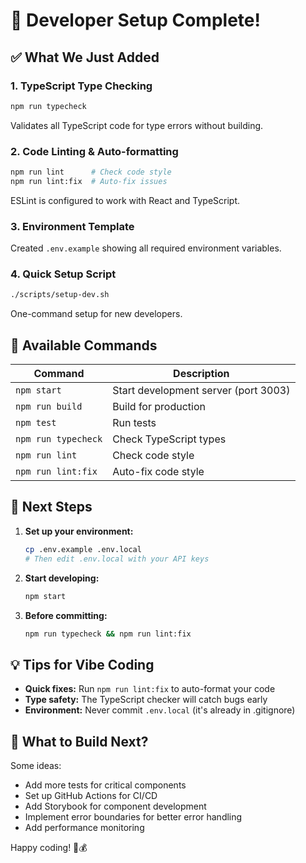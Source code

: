 # 🚀 Developer Setup Complete!

## ✅ What We Just Added

### 1. **TypeScript Type Checking**
```bash
npm run typecheck
```
Validates all TypeScript code for type errors without building.

### 2. **Code Linting & Auto-formatting**
```bash
npm run lint      # Check code style
npm run lint:fix  # Auto-fix issues
```
ESLint is configured to work with React and TypeScript.

### 3. **Environment Template**
Created `.env.example` showing all required environment variables.

### 4. **Quick Setup Script**
```bash
./scripts/setup-dev.sh
```
One-command setup for new developers.

## 📝 Available Commands

| Command | Description |
|---------|-------------|
| `npm start` | Start development server (port 3003) |
| `npm run build` | Build for production |
| `npm test` | Run tests |
| `npm run typecheck` | Check TypeScript types |
| `npm run lint` | Check code style |
| `npm run lint:fix` | Auto-fix code style |

## 🔧 Next Steps

1. **Set up your environment:**
   ```bash
   cp .env.example .env.local
   # Then edit .env.local with your API keys
   ```

2. **Start developing:**
   ```bash
   npm start
   ```

3. **Before committing:**
   ```bash
   npm run typecheck && npm run lint:fix
   ```

## 💡 Tips for Vibe Coding

- **Quick fixes:** Run `npm run lint:fix` to auto-format your code
- **Type safety:** The TypeScript checker will catch bugs early
- **Environment:** Never commit `.env.local` (it's already in .gitignore)

## 🎯 What to Build Next?

Some ideas:
- Add more tests for critical components
- Set up GitHub Actions for CI/CD
- Add Storybook for component development
- Implement error boundaries for better error handling
- Add performance monitoring

Happy coding! 🐷💰